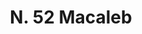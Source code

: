 ---
title: "N. 52 Macaleb"
permalink: "/edition/plant052/"
plant-name: "N. 52"
plant-number: "052"
plant-xml: "/assets/xml/plant052.xml"
plant-img1: "/assets/img/plant052_verso.jpg"
plant-img2: "/assets/img/plant052.jpg"
plant-title: "N. 52 Macaleb"
plant-taxon-link: "http://www.worldfloraonline.org/taxon/wfo-0001013325"
plant-taxon-content: ""
layout: single-xml
---